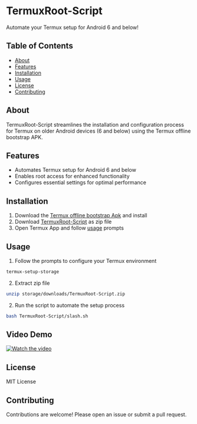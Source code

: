 # TermuxRoot-Script

Automate your Termux setup for Android 6 and below!

## Table of Contents

* [About](#about)
* [Features](#features)
* [Installation](#installation)
* [Usage](#usage)
* [License](#license)
* [Contributing](#contributing)

## About

TermuxRoot-Script streamlines the installation and configuration process for Termux on older Android devices (6 and below) using the Termux offline bootstrap APK.

## Features

* Automates Termux setup for Android 6 and below
* Enables root access for enhanced functionality
* Configures essential settings for optimal performance

## Installation

1. Download the [Termux offline bootstrap Apk](https://archive.org/download/termux-repositories-legacy/termux-v0.79-offline-bootstraps.apk) and install
2. Download [TermuxRoot-Script](https://archive.org/download/termuxroot-script/TermuxRoot-Script.zip) as zip file
3. Open Termux App and follow [usage](#usage) prompts

## Usage

1. Follow the prompts to configure your Termux environment
```bash
termux-setup-storage
```
2. Extract zip file
```bash
unzip storage/downloads/TermuxRoot-Script.zip
```
2. Run the script to automate the setup process
```bash
bash TermuxRoot-Script/slash.sh
```

## Video Demo

[![Watch the video](https://media.tenor.com/t29YYCzYklQAAAAM/cli-k-me-by-mohonta-click-me-lc-mohonta.gif)](https://youtu.be/0E5W5woGDg4?si=jhIS0zrZNWo9gOJX)

## License

MIT License

## Contributing

Contributions are welcome! Please open an issue or submit a pull request.
